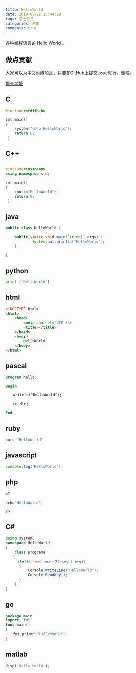 ```yaml
---
title: HelloWorld
date: 2018-08-22 15:44:28
tags: 杂七杂八
categories: 随笔
comments: true
---
```

各种编程语言的 Hello World 。
<!-- more -->

## 做点贡献

大家可以为本文添砖加瓦，只要在GitHub上提交issue就行。谢啦。

[提交地址](https://github.com/FormatToday/FormatToday.github.io/issues/1)

## C
```c
#include<stdlib.h>

int main()
{
    system("echo HelloWorld");
    return 0;
 }

```

## C++

```c++

#include<iostream>
using namespace std;

int main()
{
    cout<<"HelloWorld";
    return 0;
 }
```

## java

```java
public class HelloWorld {

    public static void main(String[] args) {
            System.out.println("HelloWorld");
    }

}
```

## python

```python
print ('HelloWorld')
```

## html

```html
<!DOCTYPE html>
<html>
    <head>
        <meta charset="UTF-8">
        <title></title>
    </head>
    <body>
        HelloWorld
    </body>
</html>
```

## pascal

```pascal
program hello;

Begin

　　writeln("HelloWorld");

　　readln;

End.
```
## ruby

```ruby
puts "HelloWorld"
```

## javascript

```javascript
console.log("HelloWorld");
```

## php

```php
<?

echo"HelloWorld";

?>
```

## C\#

```c#
using system;
namespace HelloWorld
{
	class programe
　　{
　　	static void main(String[] args)
      {
          Console.WriteLine("HelloWorld");
          Console.ReadKey();
      }
	}
}

```

## go

```go
package main
import "fmt"
func main()
{
　　fmt.printf("HelloWorld")
}
```

## matlab

```matlab
disp('Hello World');
```